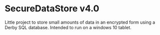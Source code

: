 # SecureDataStore v4.0
Little project to store small amounts of data in an encrypted form using a Derby SQL database.
Intended to run on a windows 10 tablet.
